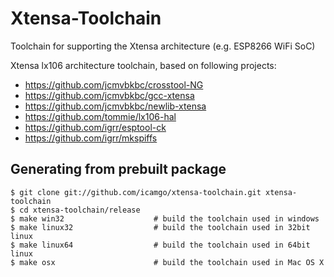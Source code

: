 Xtensa-Toolchain
==================================================================
Toolchain for supporting the Xtensa architecture (e.g. ESP8266 WiFi SoC)

Xtensa lx106 architecture toolchain, based on following projects:

- https://github.com/jcmvbkbc/crosstool-NG
- https://github.com/jcmvbkbc/gcc-xtensa
- https://github.com/jcmvbkbc/newlib-xtensa
- https://github.com/tommie/lx106-hal
- https://github.com/igrr/esptool-ck
- https://github.com/igrr/mkspiffs


## Generating from prebuilt package

```
$ git clone git://github.com/icamgo/xtensa-toolchain.git xtensa-toolchain
$ cd xtensa-toolchain/release
$ make win32					# build the toolchain used in windows
$ make linux32					# build the toolchain used in 32bit linux
$ make linux64					# build the toolchain used in 64bit linux
$ make osx						# build the toolchain used in Mac OS X
```
